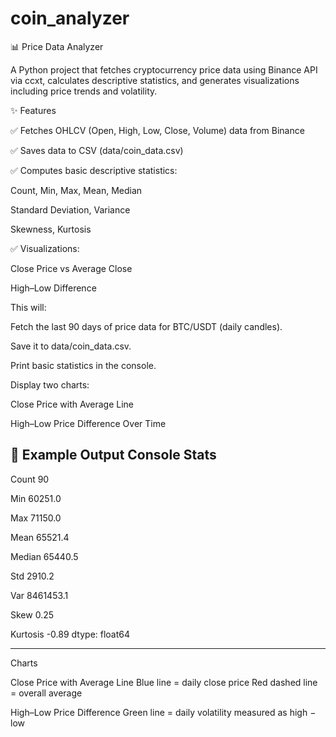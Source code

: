 # coin_analyzer
📊 Price Data Analyzer

A Python project that fetches cryptocurrency price data using Binance API via ccxt, calculates descriptive statistics, and generates visualizations including price trends and volatility.

✨ Features

✅ Fetches OHLCV (Open, High, Low, Close, Volume) data from Binance

✅ Saves data to CSV (data/coin_data.csv)

✅ Computes basic descriptive statistics:

Count, Min, Max, Mean, Median

Standard Deviation, Variance

Skewness, Kurtosis

✅ Visualizations:

Close Price vs Average Close

High–Low Difference

This will:

Fetch the last 90 days of price data for BTC/USDT (daily candles).

Save it to data/coin_data.csv.

Print basic statistics in the console.

Display two charts:

Close Price with Average Line

High–Low Price Difference Over Time

📝 Example Output
Console Stats
----------------------
Count        90

Min       60251.0

Max       71150.0

Mean      65521.4

Median    65440.5

Std        2910.2

Var     8461453.1

Skew         0.25

Kurtosis    -0.89
dtype: float64

--------------------

Charts

Close Price with Average Line
Blue line = daily close price
Red dashed line = overall average

High–Low Price Difference
Green line = daily volatility measured as high − low

